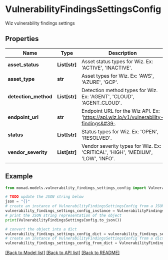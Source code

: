 # VulnerabilityFindingsSettingsConfig

Wiz vulnerability findings settings

## Properties

Name | Type | Description | Notes
------------ | ------------- | ------------- | -------------
**asset_status** | **List[str]** | Asset status types for Wiz. Ex: &#39;ACTIVE&#39;, &#39;INACTIVE&#39;. | [optional] 
**asset_type** | **str** | Asset types for Wiz. Ex: &#39;AWS&#39;, &#39;AZURE&#39;, &#39;GCP&#39;. | [optional] 
**detection_method** | **List[str]** | Detection method types for Wiz. Ex: &#39;AGENT&#39;, &#39;CLOUD&#39;, &#39;AGENT_CLOUD&#39;. | [optional] 
**endpoint_url** | **str** | Endpoint URL for the Wiz API. Ex: &#39;https://api.wiz.io/v1/vulnerability-findings&#39;. | [optional] 
**status** | **List[str]** | Status types for Wiz. Ex: &#39;OPEN&#39;, &#39;RESOLVED&#39;. | [optional] 
**vendor_severity** | **List[str]** | Vendor severity types for Wiz. Ex: &#39;CRITICAL&#39;, &#39;HIGH&#39;, &#39;MEDIUM&#39;, &#39;LOW&#39;, &#39;INFO&#39;. | [optional] 

## Example

```python
from monad.models.vulnerability_findings_settings_config import VulnerabilityFindingsSettingsConfig

# TODO update the JSON string below
json = "{}"
# create an instance of VulnerabilityFindingsSettingsConfig from a JSON string
vulnerability_findings_settings_config_instance = VulnerabilityFindingsSettingsConfig.from_json(json)
# print the JSON string representation of the object
print(VulnerabilityFindingsSettingsConfig.to_json())

# convert the object into a dict
vulnerability_findings_settings_config_dict = vulnerability_findings_settings_config_instance.to_dict()
# create an instance of VulnerabilityFindingsSettingsConfig from a dict
vulnerability_findings_settings_config_from_dict = VulnerabilityFindingsSettingsConfig.from_dict(vulnerability_findings_settings_config_dict)
```
[[Back to Model list]](../README.md#documentation-for-models) [[Back to API list]](../README.md#documentation-for-api-endpoints) [[Back to README]](../README.md)


